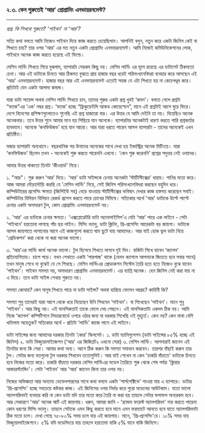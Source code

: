 ### ২.৩. কেন শুরুতেই ‘আর’ প্রোগ্রামিং এনভায়রনমেন্ট?

---

_প্রশ্ন: কি শিখবো শুরুতে? ‘পাইথন’ না ‘আর’?_

সত্যি কথা বলতে আমি নিজেও পাইথন দিয়ে কাজ করতে চেয়েছিলাম। আপনিই বলুন, নতুন করে একটা জিনিস কেই বা শিখতে চায়? তার ওপর 'আর' এর মত নতুন একটা প্রোগ্রামিং এনভায়রনমেন্ট। আমি নিজেই কমিউনিকেশনের লোক, পাইথনে অনেক কাজ করতে হয়েছে এই ফিল্ডে।

মেশিন লার্নিং শিখতে গিয়ে বুঝলাম, ব্যাপারটা সেরকম কিছু নয়। মেশিন লার্নিং এর মূলে রয়েছে এর ডাটাসেট ঠিকমতো চেনা। আর এই ডাটাকে চিনতে আর ঠিকমত বুঝতে প্রায় হাজার বছর ধরেই পরিসংখ্যানবিদরা ব্যবহার করে আসছেন এই 'আর' এনভায়রনমেন্ট। হাজার বছর  আর এই এনভায়রনমেন্ট এতোই সহজ যে এটা শিখতে হয় না কেচেগণ্ডূষ করে। প্রতিটাই যেন একটা আলাদা কমান্ড।

যারা ডাটা সায়েন্স অথবা মেশিন লার্নিং শিখতে চান, তাদের শুরুর একটা প্রশ্ন খুবই ‘কমন’। বলতে গেলে প্রশ্নটা “ফ্যাক”এর ‘এক’ নম্বর প্রশ্ন। ‘ফ্যাক’ হচ্ছে “ফ্রিকুয়েন্টলি আস্কড কোয়েস্চেন”, মানে এই প্রশ্নটাই আসে ঘুরে ফিরে। দেশে বিদেশের প্রশিক্ষণগুলোতেও শুনেছি এই প্রশ্ন হাজারো বার। এর উত্তর যে আমি দেইনি তা নয়। দিয়েছিও অনেক অনেকবার। তবে উত্তর শুনে আমার মনে হয় পিছিয়ে যান অনেকে। ব্যাপারটার অনেকটাই ধারণা করতে পারি প্রশ্নকর্তার হাবভাবে। অনেকে ‘কনফিউজড’ হয়ে যান আরো। আর যারা ধরতে পারেন আসল ব্যাপারটা - তাদের অনেকেই এখন প্রতিষ্ঠিত।

মজার ব্যাপারটা অন্যখানে। বছরখানিক পর উনাদের অনেকের সাথে দেখা হয় ইন্ডাস্ট্রির অনেক মিটিংয়ে। যারা ‘কনফিউজড’ ছিলেন তখন - অনেকেই শুরু করতে পারেননি এখনো। ‘কেন শুরু করেননি’ প্রশ্নের সদুত্তর নেই ওনাদের।

আমার উত্তর থাকতো তিনটা ‘কীওয়ার্ড’ নিয়ে।

১. "আর"। শুরু করুন ‘আর’ দিয়ে। ‘আর’ ডাটা সাইন্সকে চেনায় অনেকটা ‘স্টাটিস্টিক্সের’ ধারায়। পানির মতো করে। আজ আমরা দৌড়াদৌড়ি করছি যে 'মেশিন লার্নিং' নিয়ে, সেই জিনিস পরিসংখ্যানবিদরা করছেন বহুদিন ধরে। কম্পিউটারের প্রসেসিং ক্ষমতা \(জিপিইউ সহ\) বেড়ে যাওয়ায় স্টাটিস্টিক্সের ভবিষ্যৎ দেখার কাজ হস্তগত করেছেন সবাই। কম্পিউটার বিলিয়ন বিলিয়ন রেকর্ড প্রসেস করতে পারে চোখের নিমিষে। সত্যিকার অর্থে 'আর' ডাটাকে উল্টে পাল্টে চেনার একটা অসাধারণ টুল, কোন প্রোগ্রামিং এনভায়রনমেন্ট নয়।

২. 'আর' এর ডাটাকে চেনার ক্ষমতা। ‘এক্সপ্লোরেটরি ডাটা অ্যানালাইসিস’এ যেটা ‘আর’ পারে এক লাইনে - সেটা ‘পাইথনে’ হয়তোবা লাগছে পাঁচ ছয় লাইন। মিসিং ভ্যালু, ডাটা ক্লিনিং, প্রি-প্রসেসিং আরেকটা বড় জায়গা। ডাটাকে আসল জায়গাতে লাগানোর আগে এই কাজগুলো করতে ঘাম ছুটে যায় আমাদের। আর যাই হোক ভুল ডাটা নিয়ে 'প্রেডিকশন' করা থেকে না করা অনেক ভালো।

৩. ‘আর’এর লার্নিং কার্ভ অনেক ভালো। টুল হিসেবে শিখতে লাগবে দুই দিন। বাকিটা শিখে যাবেন ‘ক্যাগল’ প্রতিযোগিতায়। চাপে পড়ে। যখন শেখাতে একটা ‘পারপাজ’ থাকে \(যেমন ক্যাগলে আপনাকে জিততে হবে সবার সাথে\) তখন মানুষ শেখে না বুঝেই যে সে শিখছে। মেশিন লার্নিংএর প্রোডাকশন সিস্টেম তৈরি হতে হতে নিজেও বুঝে যাবেন ‘পাইথন’। পাইথন সমস্যা নয়, অসাধারণ প্রোগ্রামিং এনভায়রনমেন্ট। এর ব্যাপ্তি অনেক। হেন জিনিস নেই করা যায় না এ দিয়ে। তবে ডাটা সাইন্স শেখার শুরুতে নয়।

সমস্যা কোথায়? কেন মানুষ শিখতে পারে না ডাটা সাইন্স? অথবা হারিয়ে ফেলেন আগ্রহ? কাহিনী কি?

সমস্যা শুধু তাদেরই যারা আগে থেকে ধরে নিয়েছেন উনি শিখবেন ‘পাইথন’। বা শিখেছেন ‘পাইথন’। মানে শুধু ‘পাইথন’। আর কিছু নয়। এই মানসিকতাই তাকে ফেলে দেয় পেছনে। এই মানসিকতাটা একদম ঠিক নয়। আমি নিজে ‘ক্যাগল’ কম্পিটিশনে লিডারবোর্ডে ওপরে ওঠার জন্য যা দরকার শিখেছি ওই মুহূর্তে। কেন নয়? কেন মাথা বেশি খাটালাম অহেতুক? সত্যিকার অর্থে - প্রতিটা ‘লার্নিং’ কাজে লাগে এই লাইনে।

ডাটা সাইন্সের জন্য আমাদের দরকার তিনটা ‘কোর’ স্কিলসেট। ১. ডাটা ম্যানিপুলেশন \(ডাটা সাইন্সের ৮৫% হচ্ছে এই জিনিস\) ২. ডাটা ভিজ্যুয়ালাইজেশন \(‘আর’ এর জিজিপ্লট২ এখনো সেরা\) ৩. মেশিন লার্নিং। আপনারাই জানেন এই তিনটার জন্য কি সেরা। আমার কথা অন্য। আগে ঠিক করুন কি সমস্যা সমাধান করবেন। তারপর বাঁছাই করুন তার টুল। সেটার জন্য যতগুলো টুল দরকার শিখবেন ততোগুলিই। আর যাই শেখেন না কেন 'চাকরি বাঁচাতে' ডাটাকে চিনতে হবে নিজের মতো করে। চাকরি বাঁচাতে দরকার মেশিন লার্নিংএর মডেল তৈরিতে শুরু থেকে শেষ পর্যন্ত 'ক্লিয়ার আন্ডারস্ট্যান্ডিং'। সেটা 'পাইথন' আর 'আর' জানেন কিনা তার ওপর নয়।

নিজের অভিজ্ঞতা আর অন্যান্য ডেভেলপারদের সাথে কথা বললে একটা 'পার্সপেক্টিভে' পাওয়া যায় এ ব্যাপারে। ডাটার 'প্রি-প্রসেসিং' হচ্ছে সবচেয়ে কষ্টকর কাজ। এই জিনিসের ওপর নির্ভর করে পুরো মডেলের আউটকাম। যতো ভালো অ্যালগরিদমই ব্যবহার করি না কেন ডাটা যদি তার মতো করে তৈরি না করা হয় তাহলে সেটার ফলাফল অন্যরকম হবে। আর সেকারণে 'আর' অনেক স্মার্ট এই জায়গায়। ধরুন, আমরা জানি - 'র‌্যান্ডম ফরেস্ট অ্যালগরিদম' সহ্য করতে পারেনা কোন ধরণের মিসিং ভ্যালু। তাহলে সেটাকে এমন কিছু করতে হবে মানে এমন ফরম্যাটে আনতে হবে যাতে অ্যালগরিদমটা ঠিক মতো চলে। দেখা গেছে ৭৫-৮০% সময় চলে যায় এই জায়গায়। মানে, 'প্রি-প্রসেসিং'য়ে। ১০% সময় যায় ভিজ্যুয়ালাইজেশনে। ৫% যদি মডেলিংয়ে যায় তাহলে হয়তোবা বাকি ৫% যাবে বাকি জিনিসে। 

